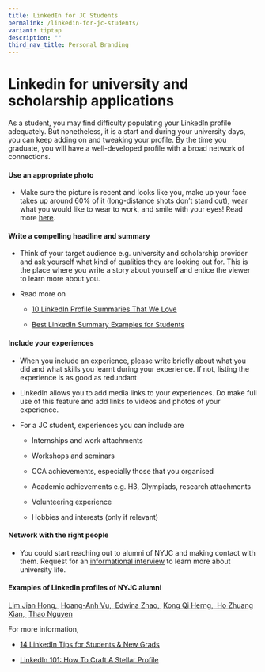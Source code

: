 ```yaml
---
title: LinkedIn for JC Students
permalink: /linkedin-for-jc-students/
variant: tiptap
description: ""
third_nav_title: Personal Branding
---
```

<h1>Linkedin for university and scholarship applications</h1>
<p>As a student, you may find difficulty populating your LinkedIn profile
adequately. But nonetheless, it is a start and during your university days,
you can keep adding on and tweaking your profile.​ By the time you graduate,
you will have a well-developed profile with a broad network of connections.</p>
<h4>Use an appropriate photo</h4>
<ul>
<li>
<p>Make sure the picture is recent and looks like you, make up your face
takes up around 60% of it (long-distance shots don’t stand out), wear what
you would like to wear to work, and smile with your eyes! Read more <a href="https://business.linkedin.com/talent-solutions/blog/2014/12/5-tips-for-picking-the-right-linkedin-profile-picture" class="wixui-rich-text__text" rel="noreferrer noopener" target="_blank"><u>here</u></a>.</p>
</li>
</ul>
<h4>Write a compelling headline and summary</h4>
<ul>
<li>
<p>Think of your target audience e.g. university and scholarship provider
and ask yourself what kind of qualities they are looking out for. This
is the place where you write a story about yourself and entice the viewer
to learn more about you.</p>
</li>
<li>
<p>Read more on</p>
<ul>
<li>
<p><a href="https://business.linkedin.com/talent-solutions/blog/linkedin-best-practices/2016/7-linkedin-profile-summaries-that-we-love-and-how-to-boost-your-own" class="wixui-rich-text__text" rel="noreferrer noopener" target="_blank"><u>10 LinkedIn Profile Summaries That We Love</u></a>
</p>
</li>
<li>
<p><a href="https://examples.yourdictionary.com/best-linkedin-summary-examples-for-students.html" class="wixui-rich-text__text" rel="noreferrer noopener" target="_blank"><u>Best LinkedIn Summary Examples for Students</u></a>
</p>
</li>
</ul>
</li>
</ul>
<h4>Include your experiences</h4>
<ul>
<li>
<p>When you include an experience, please write briefly about what you did
and what skills you learnt during your experience. If not, listing the
experience is as good as redundant</p>
</li>
<li>
<p>LinkedIn allows you to add media links to your experiences. Do make full
use of this feature and add links to videos and photos of your experience.&nbsp;</p>
</li>
<li>
<p>For a JC student, experiences you can include are</p>
<ul>
<li>
<p>Internships​ and work attachments</p>
</li>
<li>
<p>Workshops and seminars</p>
</li>
<li>
<p>CCA achievements, especially those that you organised</p>
</li>
<li>
<p>Academic achievements e.g. H3, Olympiads, research attachments</p>
</li>
<li>
<p>Volunteering experience</p>
</li>
<li>
<p>Hobbies and interests (only if relevant)</p>
</li>
</ul>
</li>
</ul>
<h4>Network with the right people</h4>
<ul>
<li>
<p>You could start reaching out to alumni of NYJC and making contact with
them. Request for an <a href="https://www.nyjcecg.com/information-interviews" class="wixui-rich-text__text" rel="noopener noreferrer nofollow" target="_self"><u>informational interview</u></a> to
learn more about university life.</p>
</li>
</ul>
<h4>Examples of LinkedIn profiles of NYJC alumni</h4>
<p><a href="https://www.linkedin.com/in/jianlim95/?originalSubdomain=uk" class="wixui-rich-text__text" rel="noreferrer noopener" target="_blank"><u>Lim Jian Hong,&nbsp;</u></a>
<a href="https://www.linkedin.com/in/hoang-anh-vu-694a39156/" class="wixui-rich-text__text" rel="noreferrer noopener" target="_blank"><u>Hoang-Anh Vu,&nbsp;</u>
</a><a href="https://www.linkedin.com/in/edwinazhao/" class="wixui-rich-text__text" rel="noreferrer noopener" target="_blank"><u>Edwina Zhao,&nbsp;</u></a>
<a href="https://www.linkedin.com/in/qi-herng-kong/" class="wixui-rich-text__text" rel="noreferrer noopener" target="_blank"><u>Kong Qi Herng,&nbsp;</u>
</a><a href="https://www.linkedin.com/in/zhuangxianho/" class="wixui-rich-text__text" rel="noreferrer noopener" target="_blank"><u>Ho Zhuang Xian,&nbsp;</u></a>
<a href="https://www.linkedin.com/in/thao-nguyen-2605/" class="wixui-rich-text__text" rel="noreferrer noopener" target="_blank"><u>Thao Nguyen</u>
</a>
</p>
<p>For more information,</p>
<ul>
<li>
<p><a href="https://www.linkedin.com/pulse/10-tips-students-new-grads-linkedin-omar-garriott/" class="wixui-rich-text__text" rel="noreferrer noopener" target="_blank"><u>14 LinkedIn Tips for Students &amp; New Grads</u></a>
</p>
</li>
<li>
<p><a href="https://www.forbes.com/sites/williamarruda/2017/01/15/linkedin-101-how-to-craft-a-stellar-profile/#2737e4c65379" class="wixui-rich-text__text" rel="noreferrer noopener" target="_blank"><u>LinkedIn 101: How To Craft A Stellar Profile</u></a>
</p>
</li>
</ul>
<p></p>